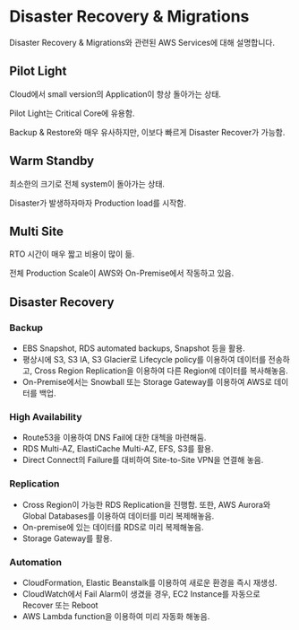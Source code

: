 # Disaster Recovery & Migrations

Disaster Recovery & Migrations와 관련된 AWS Services에 대해 설명합니다.


## Pilot Light

Cloud에서 small version의 Application이 항상 돌아가는 상태.

Pilot Light는 Critical Core에 유용함.

Backup & Restore와 매우 유사하지만, 이보다 빠르게 Disaster Recover가 가능함.

## Warm Standby

최소한의 크기로 전체 system이 돌아가는 상태.

Disaster가 발생하자마자 Production load를 시작함.

## Multi Site

RTO 시간이 매우 짧고 비용이 많이 듦.

전체 Production Scale이 AWS와 On-Premise에서 작동하고 있음.

## Disaster Recovery

### Backup

* EBS Snapshot, RDS automated backups, Snapshot 등을 활용.
* 평상시에 S3, S3 IA, S3 Glacier로 Lifecycle policy를 이용하여 데이터를 전송하고, Cross Region Replication을 이용하여 다른 Region에 데이터를 복사해놓음.
* On-Premise에서는 Snowball 또는 Storage Gateway를 이용하여 AWS로 데이터를 백업.

### High Availability

* Route53을 이용하여 DNS Fail에 대한 대첵을 마련해둠.
* RDS Multi-AZ, ElastiCache Multi-AZ, EFS, S3를 활용.
* Direct Connect의 Failure를 대비하여 Site-to-Site VPN을 연결해 놓음.

### Replication

* Cross Region이 가능한 RDS Replication을 진행함. 또한, AWS Aurora와 Global Databases를 이용하여 데이터를 미리 복제해놓음.
* On-premise에 있는 데이터를 RDS로 미리 복제해놓음.
* Storage Gateway를 활용.

### Automation

* CloudFormation, Elastic Beanstalk를 이용하여 새로운 환경을 즉시 재생성.
* CloudWatch에서 Fail Alarm이 생겼을 경우, EC2 Instance를 자동으로 Recover 또는 Reboot
* AWS Lambda function을 이용하여 미리 자동화 해놓음.
